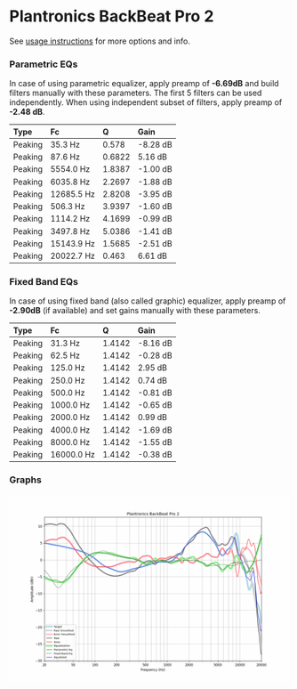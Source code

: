 # Plantronics BackBeat Pro 2
See [usage instructions](https://github.com/jaakkopasanen/AutoEq#usage) for more options and info.

### Parametric EQs
In case of using parametric equalizer, apply preamp of **-6.69dB** and build filters manually
with these parameters. The first 5 filters can be used independently.
When using independent subset of filters, apply preamp of **-2.48 dB**.

| Type    | Fc         |      Q | Gain     |
|:--------|:-----------|:-------|:---------|
| Peaking | 35.3 Hz    | 0.578  | -8.28 dB |
| Peaking | 87.6 Hz    | 0.6822 | 5.16 dB  |
| Peaking | 5554.0 Hz  | 1.8387 | -1.00 dB |
| Peaking | 6035.8 Hz  | 2.2697 | -1.88 dB |
| Peaking | 12685.5 Hz | 2.8208 | -3.95 dB |
| Peaking | 506.3 Hz   | 3.9397 | -1.60 dB |
| Peaking | 1114.2 Hz  | 4.1699 | -0.99 dB |
| Peaking | 3497.8 Hz  | 5.0386 | -1.41 dB |
| Peaking | 15143.9 Hz | 1.5685 | -2.51 dB |
| Peaking | 20022.7 Hz | 0.463  | 6.61 dB  |

### Fixed Band EQs
In case of using fixed band (also called graphic) equalizer, apply preamp of **-2.90dB**
(if available) and set gains manually with these parameters.

| Type    | Fc         |      Q | Gain     |
|:--------|:-----------|:-------|:---------|
| Peaking | 31.3 Hz    | 1.4142 | -8.16 dB |
| Peaking | 62.5 Hz    | 1.4142 | -0.28 dB |
| Peaking | 125.0 Hz   | 1.4142 | 2.95 dB  |
| Peaking | 250.0 Hz   | 1.4142 | 0.74 dB  |
| Peaking | 500.0 Hz   | 1.4142 | -0.81 dB |
| Peaking | 1000.0 Hz  | 1.4142 | -0.65 dB |
| Peaking | 2000.0 Hz  | 1.4142 | 0.99 dB  |
| Peaking | 4000.0 Hz  | 1.4142 | -1.69 dB |
| Peaking | 8000.0 Hz  | 1.4142 | -1.55 dB |
| Peaking | 16000.0 Hz | 1.4142 | -0.38 dB |

### Graphs
![](./Plantronics%20BackBeat%20Pro%202.png)